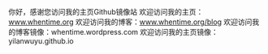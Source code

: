 你好，感谢您访问我的主页Github镜像站
欢迎访问我的主页：www.whentime.org
欢迎访问我的博客：www.whentime.org/blog
欢迎访问我的博客镜像：whentime.wordpress.com
欢迎访问我的主页镜像：yilanwuyu.github.io


